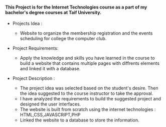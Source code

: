 #### This Project is for the Internet Technologies course as a part of my bachelor's degree courses at Taif University. 

* Projects Idea :
  * Website to organize the membership registration and the events scheduling for college the computer club.

* Project Requirements: 
  * Apply the knowledge and skills you have learned in the course to build a website that contains multiple pages with diffrents elements and linked it with a database. 

* Project Description : 
  * The project idea was selected based on the student's desire. Then the idea suggested to the course instructor to take the approval. 
  * I have analyzed the requirements to build the suggested project and designed the user interfaces. 
  * The website is built from scratch using the internet technologies : HTML,CSS,JAVASCRIPT,PHP
  * Linked the website to a database to store the information.
